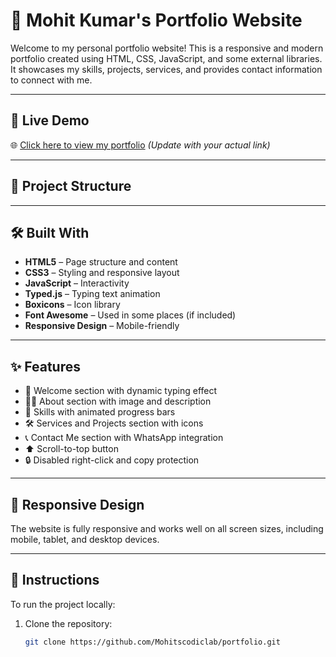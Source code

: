 # 💼 Mohit Kumar's Portfolio Website

Welcome to my personal portfolio website! This is a responsive and modern portfolio created using HTML, CSS, JavaScript, and some external libraries. It showcases my skills, projects, services, and provides contact information to connect with me.

---

## 🚀 Live Demo

🌐 [Click here to view my portfolio](https://mohitscodiclab.github.io/Portfolio/) *(Update with your actual link)*

---

## 📂 Project Structure


---

## 🛠️ Built With

- **HTML5** – Page structure and content
- **CSS3** – Styling and responsive layout
- **JavaScript** – Interactivity
- **Typed.js** – Typing text animation
- **Boxicons** – Icon library
- **Font Awesome** – Used in some places (if included)
- **Responsive Design** – Mobile-friendly

---

## ✨ Features

- 👋 Welcome section with dynamic typing effect
- 👨‍💻 About section with image and description
- 🧠 Skills with animated progress bars
- 🛠️ Services and Projects section with icons
- 📞 Contact Me section with WhatsApp integration
- ⬆️ Scroll-to-top button
- 🔒 Disabled right-click and copy protection

---

## 📱 Responsive Design

The website is fully responsive and works well on all screen sizes, including mobile, tablet, and desktop devices.

---

## 📜 Instructions

To run the project locally:

1. Clone the repository:
   ```bash
   git clone https://github.com/Mohitscodiclab/portfolio.git
